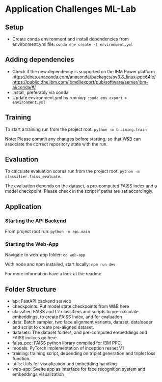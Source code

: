 # Application Challenges ML-Lab

## Setup

* Create conda environment and install dependencies from environment.yml file:
`conda env create -f environment.yml`

## Adding dependencies

* Check if the new dependency is supported on the IBM Power platform
<https://docs.anaconda.com/anaconda/packages/py3.8_linux-ppc64le/>
<https://public.dhe.ibm.com/ibmdl/export/pub/software/server/ibm-ai/conda/#/>
* Install, preferably via conda
* Update environment.yml by running:
`conda env export > environment.yml`

## Training

To start a training run from the project root: `python -m training.train`

Note: Please commit any changes before starting, so that W&B can associate the correct repository state with the run.

## Evaluation

To calculate evaluation scores run from the project root: `python -m classifier.faiss_evaluate`.

The evaluation depends on the dataset, a pre-computed FAISS index and a model checkpoint. Please check in the script if paths are set accordingly.

## Application

### Starting the API Backend

From project root run: `python -m api.main`

### Starting the Web-App

Navigate to web-app folder: `cd web-app`

With node and npm installed, start locally: `npm run dev`

For more information have a look at the readme.

## Folder Structure

* api: FastAPI backend service
* checkpoints: Put model state checkpoints from W&B here
* classifier: FAISS and L2 classifiers and scripts to pre-calculate embeddings, to create FAISS index, and for evaluation
* data: Batch sampler, two face alignment variants, dataset, dataloader and script to create pre-aligned dataset.
* datasets: The dataset folders, and pre-computed embeddings and FAISS indices go here.
* faiss_pcc: FAISS python library compiled for IBM PPC,
* models: PyTorch implementation of inception resnet V1
* training: training script, depending on triplet generation and triplet loss function.
* utils: Utils for visualization and embedding handling
* web-app: Svelte app as interface for face recognition system and embeddings visualization
